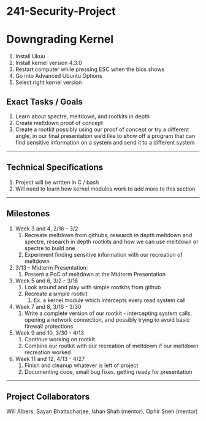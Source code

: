 # 241-Security-Project
# Downgrading Kernel
1. Install Ukuu
2. Install kernel version 4.3.0
3. Restart computer while pressing ESC when the bios shows
4. Go into Advanced Ubuntu Options
5. Select right kernel version 
## Exact Tasks / Goals
1. Learn about spectre, meltdown, and rootkits in depth	 
2. Create meltdown proof of concept
3. Create a rootkit possibly using our proof of concept or try a different angle, in our final presentation we’d like to show off a program that can find sensitive information on a system and send it to a different system
---
## Technical Specifications
1. Project will be written in C / bash
2. Will need to learn how kernel modules work to add more to this section

---
## Milestones
1. Week 3 and 4, 2/16 - 3/2
    1. Recreate meltdown from githubs, research in depth meltdown and spectre, research in depth rootkits and how we can use meltdown or spectre to build one
    2. Experiment finding sensitive information with our recreation of meltdown 
2. 3/13 - Midterm Presentation:
    1. Present a PoC of meltdown at the Midterm Presentation
3. Week 5 and 6, 3/2 - 3/16
    1. Look around and play with simple rootkits from github
    2. Recreate a simple rootkit
        1. Ex. a kernel module which intercepts every read system call
4. Week 7 and 8, 3/16 - 3/30
    1. Write a complete version of our rootkit - intercepting system calls, opening a network connection, and possibly trying to avoid basic firewall protections 
5. Week 9 and 10, 3/30 -  4/13
    1. Continue working on rootkit
    2. Combine our rootkit with our recreation of meltdown if our meltdown recreation worked
6. Week 11 and 12, 4/13 - 4/27
    1. Finish and cleanup whatever is left of project
    2. Documenting code, small bug fixes. getting ready for presentation
---
## Project Collaborators
Will Albers, Sayan Bhattacharjee, Ishan Shah (mentor), Ophir Sneh (mentor)
